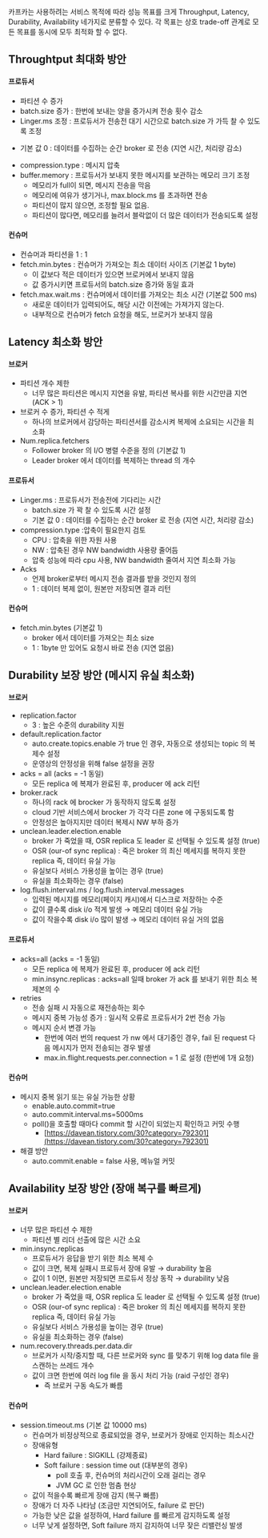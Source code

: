 카프카는 사용하려는 서비스 목적에 따라 성능 목표를 크게 Throughput, Latency, Durability, Availability 네가지로 분류할 수 있다. 각 목표는 상호 trade-off 관계로 모든 목표를 동시에 모두 최적화 할 수 없다.

## Throughtput 최대화 방안

#### 프로듀서

* 파티션 수 증가
* batch.size 증가 : 한번에 보내는 양을 증가시켜 전송 횟수 감소
* Linger.ms 조정 : 프로듀서가 전송전 대기 시간으로 batch.size 가 가득 찰 수 있도록 조정
- 기본 값 0 : 데이터를 수집하는 순간 broker 로 전송 (지연 시간, 처리량 감소)
* compression.type : 메시지 압축
* buffer.memory : 프로듀서가 보내지 못한 메시지를 보관하는 메모리 크기 조정
    - 메모리가 full이 되면, 메시지 전송을 막음
    - 메모리에 여유가 생기거나, max.block.ms 를 초과하면 전송
    - 파티션이 많지 않으면, 조정할 필요 없음.
    - 파티션이 많다면, 메모리를 늘려서 블락없이 더 많은 데이터가 전송되도록 설정

#### 컨슈머

* 컨슈머과 파티션을 1 : 1
* fetch.min.bytes : 컨슈머가 가져오는 최소 데이터 사이즈 (기본값 1 byte)
    - 이 값보다 적은 데이터가 있으면 브로커에서 보내지 않음
    - 값 증가시키면 프로듀서의 batch.size 증가와 동일 효과
* fetch.max.wait.ms : 컨슈머에서 데이터를 가져오는 최소 시간 (기본값 500 ms)
    - 새로운 데이터가 입력되어도, 해당 시간 이전에는 가져가지 않는다.
    - 내부적으로 컨슈머가 fetch 요청을 해도, 브로커가 보내지 않음

## Latency 최소화 방안

#### 브로커

- 파티션 개수 제한
    - 너무 많은 파티션은 메시지 지연을 유발, 파티션 복사를 위한 시간만큼 지연 (ACK > 1)
- 브로커 수 증가, 파티션 수 적게
    - 하나의 브로커에서 감당하는 파티션서를 감소시켜 복제에 소요되는 시간을 최소화
- Num.replica.fetchers
    - Follower broker 의 I/O 병렬 수준을 정의 (기본값 1)
    - Leader broker 에서 데이터를 복제하는 thread 의 개수

#### 프로듀서

- Linger.ms : 프로듀서가 전송전에 기다리는 시간
    - batch.size 가 꽉 찰 수 있도록 시간 설정
    - 기본 값 0 : 데이터를 수집하는 순간 broker 로 전송 (지연 시간, 처리량 감소)
- compression.type :압축이 필요한지 검토
    - CPU : 압축을 위한 자원 사용
    - NW : 압축된 경우 NW bandwidth 사용량 줄어듬
    - 압축 성능에 따라 cpu 사용, NW bandwidth 줄여서 지연 최소화 가능
- Acks
    - 언제 broker로부터 메시지 전송 결과를 받을 것인지 정의
    - 1 : 데이터 복제 없이, 원본만 저장되면 결과 리턴

#### 컨슈머

- fetch.min.bytes (기본값 1)
    - broker 에서 데이터를 가져오는 최소 size
    - 1 : 1byte 만 있어도 요청시 바로 전송 (지연 없음)

## Durability 보장 방안 (메시지 유실 최소화)

#### 브로커

- replication.factor
    - 3 : 높은 수준의 durability 지원
- default.replication.factor
    - auto.create.topics.enable 가 true 인 경우, 자동으로 생성되는 topic 의 복제수 설정
    - 운영상의 안정성을 위해 false 설정을 권장
- acks = all (acks = -1 동일)
    - 모든 replica 에 복제가 완료된 후, producer 에 ack 리턴
- broker.rack
    - 하나의 rack 에 brocker 가 동작하지 않도록 설정
    - cloud 기반 서비스에서 brocker 가 각각 다른 zone 에 구동되도록 함
    - 안정성은 높아지지만 데이터 복제시 NW 부하 증가
- unclean.leader.election.enable
    - broker 가 죽었을 때, OSR replica 도 leader 로 선택될 수 있도록 설정 (true)
    - OSR (our-of sync replica) : 죽은 broker 의 최신 메세지를 복하지 못한 replica 즉, 데이터 유실 가능
    - 유실보다 서비스 가용성을 높이는 경우 (true)
    - 유실을 최소화하는 경우 (false)
- log.flush.interval.ms / log.flush.interval.messages
    - 입력된 메시지를 메모리(페이지 캐시)에서 디스크로 저장하는 수준
    - 값이 클수록 disk i/o  적게 발생 → 메모리 데이터 유실 가능
    - 값이 작을수록 disk i/o 많이 발생 → 메모리 데이터 유실 거의 없음

#### 프로듀서

- acks=all (acks = -1 동일)
    - 모든 replica 에 복제가 완료된 후, producer 에 ack 리턴
    - min.insync.replicas : acks=all 일때 broker 가 ack 를 보내기 위한 최소 복제본의 수
- retries
    - 전송 실패 시 자동으로 재전송하는 회수
    - 메시지 중복 가능성 증가 : 일시적 오류로 프로듀서가 2번 전송 가능
    - 메시지 순서 변경 가능
        - 한번에 여러 번의 request 가 nw 에서 대기중인 경우, fail 된 request 다음 메시지가 먼저 전송되는 경우 발생
        - max.in.flight.requests.per.connection = 1 로 설정 (한번에 1개 요청)

#### 컨슈머

- 메시지 중복 읽기 또는 유실 가능한 상황
    - enable.auto.commit=true
    - auto.commit.interval.ms=5000ms
    - poll()을 호출할 때마다 commit 할 시간이 되었는지 확인하고 커밋 수행
        - [https://davean.tistory.com/30?category=792301](https://davean.tistory.com/30?category=792301)
- 해결 방안
    - auto.commit.enable = false 사용, 메뉴얼 커밋

## Availability 보장 방안 (장애 복구를 빠르게)

#### 브로커

- 너무 많은 파티션 수 제한
    - 파티션 별 리더 선출에 많은 시간 소요
- min.insync.replicas
    - 프로듀서가 응답을 받기 위한 최소 복제 수
    - 값이 크면, 복제 실패시 프로듀서 장애 유발 → durability 높음
    - 값이 1 이면, 원본만 저장되면 프로듀서 정상 동작 → durability 낮음
- unclean.leader.election.enable
    - broker 가 죽었을 때, OSR replica 도 leader 로 선택될 수 있도록 설정 (true)
    - OSR (our-of sync replica) : 죽은 broker 의 최신 메세지를 복하지 못한 replica 즉, 데이터 유실 가능
    - 유실보다 서비스 가용성을 높이는 경우 (true)
    - 유실을 최소화하는 경우 (false)
- num.recovery.threads.per.data.dir
    - 브로커가 시작/중지할 때, 다른 브로커와 sync 를 맞추기 위해 log data file 을 스캔하는 쓰레드 개수
    - 값이 크면 한번에 여러 log file 을 동시 처리 가능 (raid 구성인 경우)
        - 즉 브로커 구동 속도가 빠름

#### 컨슈머

- session.timeout.ms (기본 값 10000 ms)
    - 컨슈머가 비정상적으로 종료되었을 경우, 브로커가 장애로 인지하는 최소시간
    - 장애유형
        - Hard failure : SIGKILL (강제종료)
        - Soft failure : session time out (대부분의 경우)
            - poll 호출 후, 컨슈머의 처리시간이 오래 걸리는 경우
            - JVM GC 로 인한 멈춤 현상
    - 값이 적을수록 빠르게 장애 감지 (복구 빠름)
    - 장애가 더 자주 나타남 (조금만 지연되어도, failure 로 판단)
    - 가능한 낮은 값을 설정하여, Hard failure 를 빠르게 감지하도록 설정
    - 너무 낮게 설정하면, Soft failure 까지 감지하여 너무 잦은 리밸런싱 발생